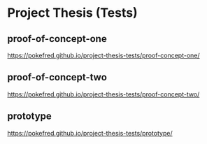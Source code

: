 # Project Thesis (Tests)

## proof-of-concept-one

https://pokefred.github.io/project-thesis-tests/proof-concept-one/

## proof-of-concept-two

https://pokefred.github.io/project-thesis-tests/proof-concept-two/

## prototype

https://pokefred.github.io/project-thesis-tests/prototype/

